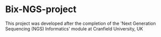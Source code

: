 # Bix-NGS-project
This project was developed after the completion of the 'Next Generation Sequencing (NGS) Informatics' module at Cranfield University, UK
